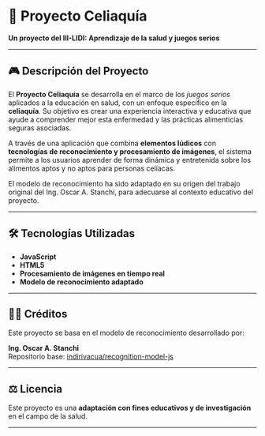 # 🌾 Proyecto Celiaquía

**Un proyecto del III-LIDI: Aprendizaje de la salud y juegos serios**

---

## 🎮 Descripción del Proyecto

El **Proyecto Celiaquía** se desarrolla en el marco de los *juegos serios* aplicados a la educación en salud, con un enfoque específico en la **celiaquía**. Su objetivo es crear una experiencia interactiva y educativa que ayude a comprender mejor esta enfermedad y las prácticas alimenticias seguras asociadas.

A través de una aplicación que combina **elementos lúdicos** con **tecnologías de reconocimiento y procesamiento de imágenes**, el sistema permite a los usuarios aprender de forma dinámica y entretenida sobre los alimentos aptos y no aptos para personas celíacas.

El modelo de reconocimiento ha sido adaptado en su origen del trabajo original del Ing. Oscar A. Stanchi, para adecuarse al contexto educativo del proyecto.

---

## 🛠️ Tecnologías Utilizadas

- **JavaScript**
- **HTML5**
- **Procesamiento de imágenes en tiempo real**
- **Modelo de reconocimiento adaptado**

---

## 👨‍💻 Créditos

Este proyecto se basa en el modelo de reconocimiento desarrollado por:

**Ing. Oscar A. Stanchi**  
Repositorio base: [indirivacua/recognition-model-js](https://github.com/indirivacua/recognition-model-js)

---

## ⚖️ Licencia

Este proyecto es una **adaptación con fines educativos y de investigación** en el campo de la salud.

---
